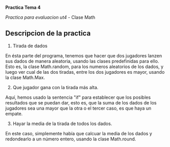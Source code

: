 **Practica Tema 4**

*Practica para evaluacion ut4* - Clase Math
## Descripcion de la practica

1. Tirada de dados

En ésta parte del programa, tenemos que hacer que dos jugadores lanzen sus dados de manera aleatoria, usando las clases predefinidas
para ello. Esto es, la clase Math.random, para los numeros aleatorios de los dados, y luego ver cual de las dos tiradas, entre los 
dos jugadores es mayor, usando la clase Math.Max.

2. Que jugador gana con la tirada más alta.

Aquí, hemos usado la sentencia "if" para establecer que los posibles resultados que se puedan dar, esto es, que la suma de los dados
de los jugadores sea una mayor que la otra o el tercer caso, es que haya un empate.

3. Hayar la media de la tirada de todos los dados.

En este caso, simplemente había que calcuar la media de los dados y redondearlo a un número entero, usando la clase Math.round.
